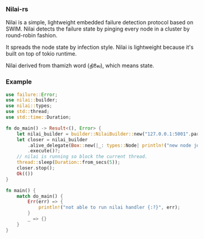 ### Nilai-rs

Nilai is a simple, lightweight embedded failure detection protocol based on SWIM. Nilai detects the failure state by pinging every node in a cluster by round-robin fashion.

It spreads the node state by infection style. Nilai is lightweight because it's built on top of tokio runtime.

Nilai derived from thamizh word (நிலை), which means state.


### Example 

```rust
use failure::Error;
use nilai::builder;
use nilai::types;
use std::thread;
use std::time::Duration;

fn do_main() -> Result<(), Error> {
    let nilai_builder = builder::NilaiBuilder::new("127.0.0.1:5001".parse()?);
    let closer = nilai_builder
        .alive_delegate(Box::new(|_: types::Node| println!("new node joined")))
        .execute()?;
    // nilai is running so block the current thread.
    thread::sleep(Duration::from_secs(5));
    closer.stop();
    Ok(())
}

fn main() {
    match do_main() {
        Err(err) => {
            println!("not able to run nilai handler {:?}", err);
        }
        _ => {}
    }
}


```